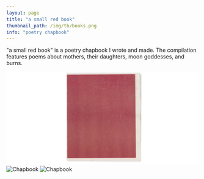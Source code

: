 ```yaml
---
layout: page
title: "a small red book"
thumbnail_path: /img/tb/books.png
info: "poetry chapbook"
---
```


"a small red book" is a poetry chapbook I wrote and made. The compilation features poems about mothers, their daughters, moon goddesses, and burns. 


![Chapbook](/img/blog/scancover.png)
![Chapbook](/img/blog/scan.png)
![Chapbook](/img/blog/scan2.png)
